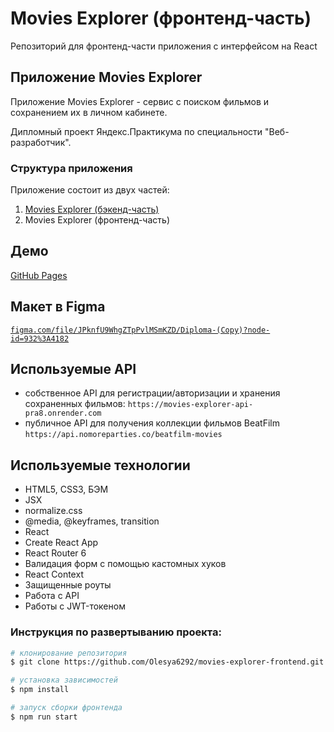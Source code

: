 # Movies Explorer (фронтенд-часть)

Репозиторий для фронтенд-части приложения с интерфейсом на React

## Приложение Movies Explorer

Приложение Movies Explorer - сервис с поиском фильмов и сохранением их в личном кабинете.

Дипломный проект Яндекс.Практикума по специальности "Веб-разработчик".

### Структура приложения

Приложение состоит из двух частей:

1. [Movies Explorer (бэкенд-часть)](https://github.com/Olesya6292/movies-explorer-api.git)
2. Movies Explorer (фронтенд-часть)

## Демо

 [GitHub Pages](https://olesya6292.github.io/movies-explorer-frontend/)

## Макет в Figma

[`figma.com/file/JPknfU9WhgZTpPvlMSmKZD/Diploma-(Copy)?node-id=932%3A4182`](<https://www.figma.com/file/JPknfU9WhgZTpPvlMSmKZD/Diploma-(Copy)?node-id=932%3A4182>)


## Используемые API

- собственное API для регистрации/авторизации и хранения сохраненных фильмов:
  `https://movies-explorer-api-pra8.onrender.com`
- публичное API для получения коллекции фильмов BeatFilm `https://api.nomoreparties.co/beatfilm-movies`

## Используемые технологии

  - HTML5, CSS3, БЭМ
  - JSX
  - normalize.css
  - @media, @keyframes, transition
  - React
  - Create React App
  - React Router 6
  - Валидация форм с помощью кастомных хуков
  - React Context
  - Защищенные роуты
  - Работа с API
  - Работы с JWT-токеном

### Инструкция по развертыванию проекта:
```bash
# клонирование репозитория
$ git clone https://github.com/Olesya6292/movies-explorer-frontend.git

# установка зависимостей
$ npm install

# запуск сборки фронтенда
$ npm run start